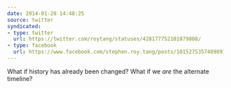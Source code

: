 ```yaml
---
date: 2014-01-28 14:48:25
source: twitter
syndicated:
- type: twitter
  url: https://twitter.com/roytang/statuses/428177752101879808/
- type: facebook
  url: https://www.facebook.com/stephen.roy.tang/posts/10152753574898912
---
```


What if history has already been changed? What if we *are* the alternate timeline?